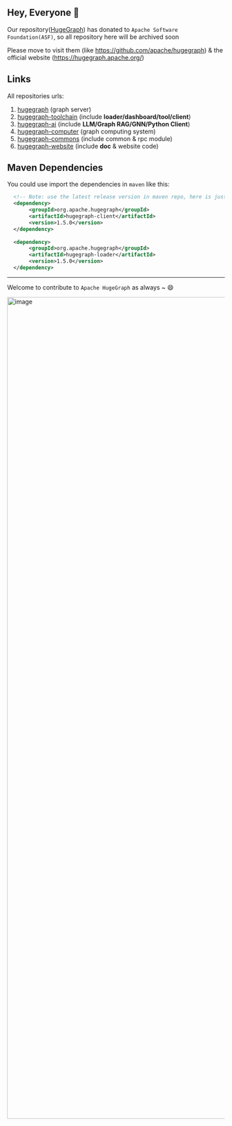 ## Hey, Everyone 👋

Our repository([HugeGraph](https://github.com/apache/hugegraph)) has donated to `Apache Software Foundation(ASF)`, so all repository here will be archived soon

Please move to visit them (like https://github.com/apache/hugegraph) & the official website (https://hugegraph.apache.org/)

## Links

All repositories urls:

1. [hugegraph](https://github.com/apache/incubator-hugegraph) (graph server)
2. [hugegraph-toolchain](https://github.com/apache/incubator-hugegraph-toolchain) (include **loader/dashboard/tool/client**)
3. [hugegraph-ai](https://github.com/apache/incubator-hugegraph-ai) (include **LLM/Graph RAG/GNN/Python Client**)
4. [hugegraph-computer](https://github.com/apache/incubator-hugegraph-computer) (graph computing system)
5. [hugegraph-commons](https://github.com/apache/incubator-hugegraph-commons) (include common & rpc module)
6. [hugegraph-website](https://github.com/apache/incubator-hugegraph-doc) (include **doc** & website code)

## Maven Dependencies

You could use import the dependencies in `maven` like this:

```xml
  <!-- Note: use the latest release version in maven repo, here is just an example -->
  <dependency>
       <groupId>org.apache.hugegraph</groupId>
       <artifactId>hugegraph-client</artifactId>
       <version>1.5.0</version>
  </dependency>
  
  <dependency>
       <groupId>org.apache.hugegraph</groupId>
       <artifactId>hugegraph-loader</artifactId>
       <version>1.5.0</version>
  </dependency>
```
---

Welcome to contribute to `Apache HugeGraph` as always ~ 😄

<img width="1902" alt="image" src="https://user-images.githubusercontent.com/17706099/167809257-0b039a8e-1290-4a6c-b6b5-89b09c4bcbc6.png">
